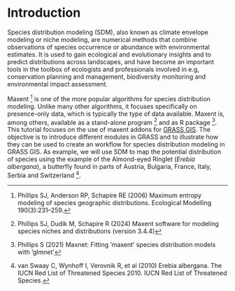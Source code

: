 # Introduction

Species distribution modeling (SDM), also known as climate envelope modeling or niche modeling, are numerical methods that combine observations of species occurrence or abundance with environmental estimates. It is used to gain ecological and evolutionary insights and to predict distributions across landscapes, and have become an important tools in the toolbox of ecologists and professionals involved in e.g, conservation planning and management, biodiversity monitoring and environmental impact assessment.

Maxent [^1] is one of the more popular algorithms for species distribution modeling. Unlike many other algorithms, it focuses specifically on presence-only data, which is typically the type of data available. Maxent is, among others, available as a stand-alone program [^2] and as R package [^3]. This tutorial focuses on the use of maxent addons for [GRASS GIS](https://grass.osgeo.org/learn/overview/). The objective is to introduce different modules in GRASS and to illustrate how they can be used to create an workflow for species distribution modeling in GRASS GIS. As example, we will use SDM to map the potential distribution of species using the example of the Almond-eyed Ringlet (*Erebia albergana*), a butterfly found in parts of Austria, Bulgaria, France, Italy, Serbia and Switzerland [^4]. 

[^1]: Phillips SJ, Anderson RP, Schapire RE (2006) Maximum entropy modeling of species geographic distributions. Ecological Modelling 190(3):231–259.
[^2]: Phillips SJ, Dudík M, Schapire R (2024) Maxent software for modeling species niches and distributions (version 3.4.4)
[^3]: Phillips S (2021) Maxnet: Fitting ’maxent’ species distribution models with ’glmnet’
[^4]: van Swaay C, Wynhoff I, Verovnik R, et al (2010) Erebia albergana. The IUCN Red List of Threatened Species 2010. IUCN Red List of Threatened Species.
[^5]: GRASS Development Team (2024) GRASS GIS
